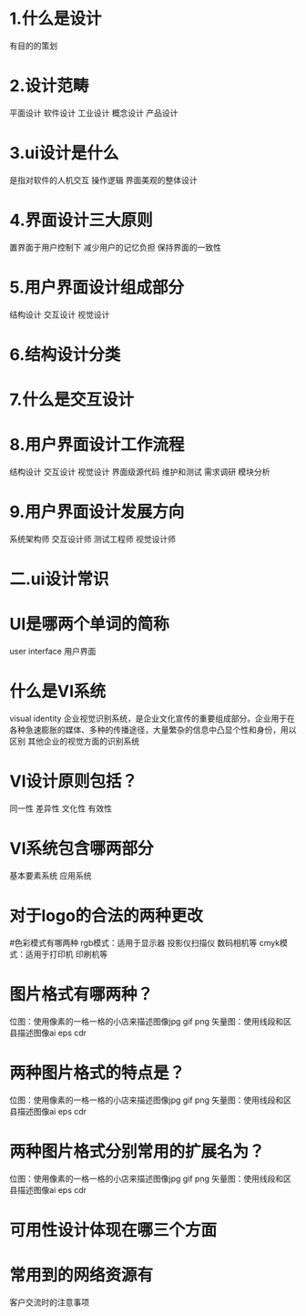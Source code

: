 # 1.什么是设计 
有目的的策划
# 2.设计范畴
平面设计 软件设计 工业设计 概念设计 产品设计
# 3.ui设计是什么
是指对软件的人机交互 操作逻辑 界面美观的整体设计
# 4.界面设计三大原则
置界面于用户控制下 减少用户的记忆负担 保持界面的一致性
# 5.用户界面设计组成部分
结构设计 交互设计 视觉设计
# 6.结构设计分类

# 7.什么是交互设计

# 8.用户界面设计工作流程
结构设计 交互设计 视觉设计 界面级源代码 维护和测试 需求调研 模块分析
# 9.用户界面设计发展方向
系统架构师 交互设计师 测试工程师 视觉设计师
# 二.ui设计常识
# UI是哪两个单词的简称
user interface 用户界面
# 什么是VI系统
visual identity 企业视觉识别系统，是企业文化宣传的重要组成部分。企业用于在各种急速膨胀的媒体、多种的传播途径，大量繁杂的信息中凸显个性和身份，用以区别
其他企业的视觉方面的识别系统
# VI设计原则包括？
同一性 差异性 文化性 有效性
# VI系统包含哪两部分
基本要素系统 应用系统
# 对于logo的合法的两种更改

#色彩模式有哪两种
rgb模式：适用于显示器 投影仪扫描仪 数码相机等
cmyk模式：适用于打印机 印刷机等
# 图片格式有哪两种？
位图：使用像素的一格一格的小店来描述图像jpg gif png
矢量图：使用线段和区县描述图像ai eps cdr
# 两种图片格式的特点是？
位图：使用像素的一格一格的小店来描述图像jpg gif png
矢量图：使用线段和区县描述图像ai eps cdr
# 两种图片格式分别常用的扩展名为？
位图：使用像素的一格一格的小店来描述图像jpg gif png
矢量图：使用线段和区县描述图像ai eps cdr
# 可用性设计体现在哪三个方面

# 常用到的网络资源有

客户交流时的注意事项
